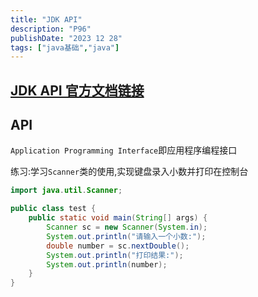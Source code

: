 ```yaml
---
title: "JDK API"
description: "P96"
publishDate: "2023 12 28"
tags: ["java基础","java"]
---
```


## [JDK API 官方文档链接](https://www.oracle.com/cn/java/technologies/java-se-api-doc.html)

## API

`Application Programming Interface`即应用程序编程接口

练习:学习`Scanner`类的使用,实现键盘录入小数并打印在控制台

```java
import java.util.Scanner;

public class test {
    public static void main(String[] args) {
        Scanner sc = new Scanner(System.in);
        System.out.println("请输入一个小数:");
        double number = sc.nextDouble();
        System.out.println("打印结果:");
        System.out.println(number);
    }
}
```

